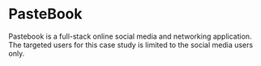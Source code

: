 # PasteBook
Pastebook is a full-stack online social media and networking application. The targeted users for this case study is limited to the social media users only.
